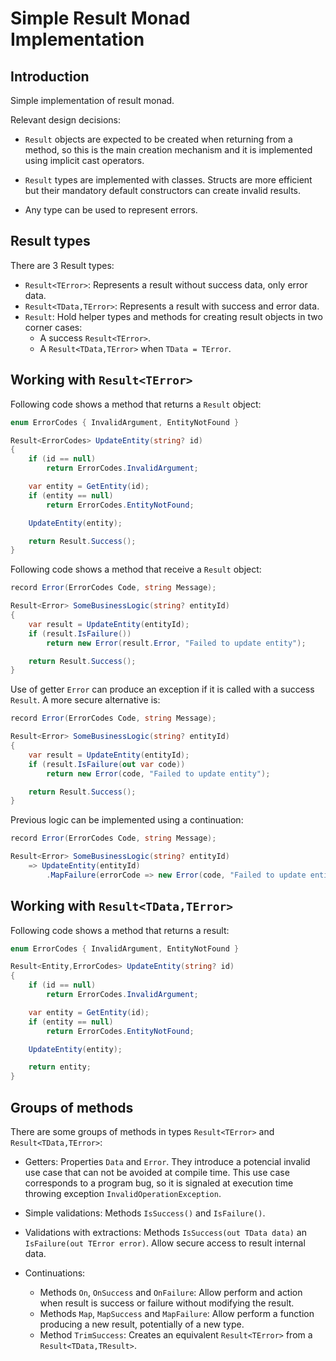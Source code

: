 # Simple Result Monad Implementation

## Introduction

Simple implementation of result monad.

Relevant design decisions:

- `Result` objects are expected to be created when returning from a method, 
  so this is the main creation mechanism and it is implemented using implicit cast operators.

- `Result` types are implemented with classes.
  Structs are more efficient but their mandatory default constructors can create invalid results.

- Any type can be used to represent errors.

## Result types

There are 3 Result types:

- `Result<TError>`: Represents a result without success data, only error data.
- `Result<TData,TError>`: Represents a result with success and error data.
- `Result`: Hold helper types and methods for creating result objects in two corner cases:
  - A success `Result<TError>`.
  - A `Result<TData,TError>` when `TData = TError`.

## Working with `Result<TError>`

Following code shows a method that returns a `Result` object:

```c#
enum ErrorCodes { InvalidArgument, EntityNotFound }

Result<ErrorCodes> UpdateEntity(string? id)
{
	if (id == null)
		return ErrorCodes.InvalidArgument;

	var entity = GetEntity(id);
	if (entity == null)
		return ErrorCodes.EntityNotFound;

	UpdateEntity(entity);

	return Result.Success();
}
```

Following code shows a method that receive a `Result` object:

```c#
record Error(ErrorCodes Code, string Message);

Result<Error> SomeBusinessLogic(string? entityId)
{
	var result = UpdateEntity(entityId);
	if (result.IsFailure())
		return new Error(result.Error, "Failed to update entity");

	return Result.Success();
}
```

Use of getter `Error` can produce an exception if it is called with a success `Result`. A more secure alternative is:

```c#
record Error(ErrorCodes Code, string Message);

Result<Error> SomeBusinessLogic(string? entityId)
{
	var result = UpdateEntity(entityId);
	if (result.IsFailure(out var code))
		return new Error(code, "Failed to update entity");

	return Result.Success();
}
```

Previous logic can be implemented using a continuation:

```c#
record Error(ErrorCodes Code, string Message);

Result<Error> SomeBusinessLogic(string? entityId)
	=> UpdateEntity(entityId)
		.MapFailure(errorCode => new Error(code, "Failed to update entity"));
```

## Working with `Result<TData,TError>`

Following code shows a method that returns a result:

```c#
enum ErrorCodes { InvalidArgument, EntityNotFound }

Result<Entity,ErrorCodes> UpdateEntity(string? id)
{
	if (id == null)
		return ErrorCodes.InvalidArgument;

	var entity = GetEntity(id);
	if (entity == null)
		return ErrorCodes.EntityNotFound;

	UpdateEntity(entity);

	return entity;
}
```

## Groups of methods

There are some groups of methods in types `Result<TError>` and `Result<TData,TError>`:

- Getters: Properties `Data` and `Error`. They introduce a potencial invalid use case that can not be avoided at compile time.
This use case corresponds to a program bug, so it is signaled at execution time throwing exception `InvalidOperationException`.

- Simple validations: Methods `IsSuccess()` and `IsFailure()`.

- Validations with extractions: Methods `IsSuccess(out TData data)` an `IsFailure(out TError error)`.
Allow secure access to result internal data.

- Continuations:
  - Methods `On`, `OnSuccess` and `OnFailure`: Allow perform and action when result is success or failure without modifying the result.
  - Methods `Map`, `MapSuccess` and `MapFailure`: Allow perform a function producing a new result, potentially of a new type.
  - Method `TrimSuccess`: Creates an equivalent `Result<TError>` from a `Result<TData,TResult>`.

